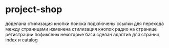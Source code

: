 # project-shop
доделана стилизация кнопки поиска
подключены ссылки для перехода между страницами
изменена стилизация кнопок радио на странице регистрации
пофиксены некоторые баги
сделан адаптив для страниц index и catalog